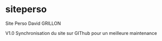 # siteperso
Site Perso David GRILLON

V1.0 Synchronisation du site sur GIThub pour un meilleure maintenance
